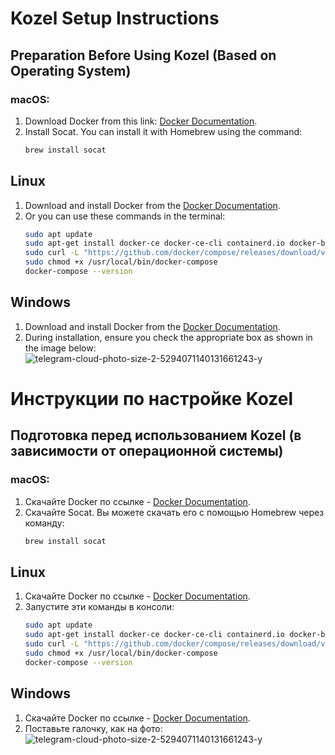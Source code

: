 # Kozel Setup Instructions

## Preparation Before Using Kozel (Based on Operating System)

### macOS:
1. Download Docker from this link: [Docker Documentation](https://docs.docker.com/desktop/setup/install/mac-install/).
2. Install Socat. You can install it with Homebrew using the command:
   ```bash
   brew install socat

## Linux

1. Download and install Docker from the [Docker Documentation](https://docs.docker.com/desktop/setup/install/linux/).
2. Or you can use these commands in the terminal:
   ```bash
   sudo apt update
   sudo apt-get install docker-ce docker-ce-cli containerd.io docker-buildx-plugin docker-compose-plugin
   sudo curl -L "https://github.com/docker/compose/releases/download/v2.29.4/docker-compose-$(uname -s)-$(uname -m)" -o /usr/local/bin/docker-compose
   sudo chmod +x /usr/local/bin/docker-compose
   docker-compose --version

## Windows

1. Download and install Docker from the [Docker Documentation](https://docs.docker.com/desktop/setup/install/windows-install/).
2. During installation, ensure you check the appropriate box as shown in the image below:
![telegram-cloud-photo-size-2-5294071140131661243-y](https://github.com/user-attachments/assets/1a37bfc6-3027-4dfb-944b-aa1be863ca4a)

# Инструкции по настройке Kozel

## Подготовка перед использованием Kozel (в зависимости от операционной системы)

### macOS:
1. Скачайте Docker по ссылке - [Docker Documentation](https://docs.docker.com/desktop/setup/install/mac-install/).
2. Скачайте Socat. Вы можете скачать его с помощью Homebrew через команду:
   ```bash
   brew install socat

## Linux

1. Скачайте Docker по ссылке - [Docker Documentation](https://docs.docker.com/desktop/setup/install/linux/).
2. Запустите эти команды в консоли:
   ```bash
   sudo apt update
   sudo apt-get install docker-ce docker-ce-cli containerd.io docker-buildx-plugin docker-compose-plugin
   sudo curl -L "https://github.com/docker/compose/releases/download/v2.29.4/docker-compose-$(uname -s)-$(uname -m)" -o /usr/local/bin/docker-compose
   sudo chmod +x /usr/local/bin/docker-compose
   docker-compose --version

## Windows

1. Скачайте Docker по ссылке - [Docker Documentation](https://docs.docker.com/desktop/setup/install/windows-install/).
2. Поставьте галочку, как на фото:
![telegram-cloud-photo-size-2-5294071140131661243-y](https://github.com/user-attachments/assets/1a37bfc6-3027-4dfb-944b-aa1be863ca4a)


